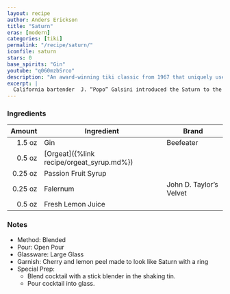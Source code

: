 ```yaml
---
layout: recipe
author: Anders Erickson
title: "Saturn"
eras: [modern]
categories: [tiki]
permalink: "/recipe/saturn/"
iconfile: saturn
stars: 0
base_spirits: "Gin"
youtube: "q060mzbSrco"
description: "An award-winning tiki classic from 1967 that uniquely uses gin as its base, flavored with passion fruit, falernum, and orgeat."
excerpt: |
  California bartender  J. “Popo” Galsini introduced the Saturn to the world in 1967 when he won the International Bartender’s Association World Championship with it. Originally he titled his gin creation the X-15 after an American rocket plane, but shortly after doing so one of those planes crashed, killing its pilot. Reportedly, Galsini changed the name of the drink to the Saturn for the competition, in honor of the Saturn rocket that propelled the first Apollo rocket flight into space, months after the fateful X-15 crash.
---
```


### Ingredients

|  Amount | Ingredient                                | Brand                   |
| ------: | ----------------------------------------- | ----------------------- |
|  1.5 oz | Gin                                       | Beefeater               |
|  0.5 oz | [Orgeat]({%link recipe/orgeat_syrup.md%}) |
| 0.25 oz | Passion Fruit Syrup                       |
| 0.25 oz | Falernum                                  | John D. Taylor’s Velvet |
|  0.5 oz | Fresh Lemon Juice                         |

### Notes

- Method: Blended
- Pour: Open Pour
- Glassware: Large Glass
- Garnish: Cherry and lemon peel made to look like Saturn with a ring
- Special Prep:
  - Blend cocktail with a stick blender in the shaking tin.
  - Pour cocktail into glass.
